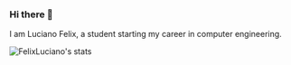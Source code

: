 ### Hi there 👋

I am Luciano Felix, a student starting my career in computer engineering.

![FelixLuciano's stats](https://github-readme-stats.vercel.app/api?username=FelixLuciano&show_icons=true)

